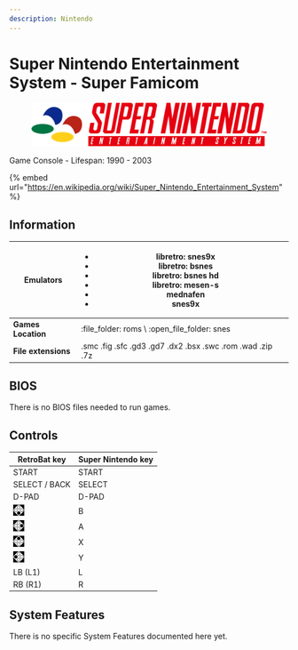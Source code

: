 ```yaml
---
description: Nintendo
---
```


# Super Nintendo Entertainment System - Super Famicom

<figure><img src="https://raw.githubusercontent.com/fabricecaruso/es-theme-carbon/5149a33eed46b2af638b06119397d4023b75131f/art/logos/snes.svg" alt=""><figcaption></figcaption></figure>

Game Console - Lifespan: 1990 - 2003

{% embed url="https://en.wikipedia.org/wiki/Super_Nintendo_Entertainment_System" %}

## Information

| **Emulators**       | <ul><li>libretro: snes9x</li><li>libretro: bsnes</li><li>libretro: bsnes hd</li><li>libretro: mesen-s</li><li>mednafen</li><li>snes9x</li></ul> |   |
| ------------------- | ----------------------------------------------------------------------------------------------------------------------------------------------- | - |
| **Games Location**  | :file\_folder: roms \ :open\_file\_folder: snes                                                                                                 |   |
| **File extensions** | .smc .fig .sfc .gd3 .gd7 .dx2 .bsx .swc .rom .wad .zip .7z                                                                                      |   |

## BIOS

There is no BIOS files needed to run games.

## Controls

| RetroBat key                                                                    | Super Nintendo key |
| ------------------------------------------------------------------------------- | ------------------ |
| START                                                                           | START              |
| SELECT / BACK                                                                   | SELECT             |
| D-PAD                                                                           | D-PAD              |
| ![A](<../../.gitbook/assets/image (1) (2).png>)                                 | B                  |
| ![B](<../../.gitbook/assets/image (4) (1).png>)                                 | A                  |
| <img src="../../.gitbook/assets/image (3) (1).png" alt="" data-size="original"> | X                  |
| <img src="../../.gitbook/assets/image (2) (1).png" alt="" data-size="line">     | Y                  |
| LB (L1)                                                                         | L                  |
| RB (R1)                                                                         | R                  |

## System Features

There is no specific System Features documented here yet.
